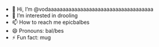 - 👋 Hi, I’m @vodaaaaaaaaaaaaaaaaaaaaaaaaaaaaaaaaaaaa
- 👀 I’m interested in drooling
- 📫 How to reach me epicbalbes
- 😄 Pronouns: bal/bes
- ⚡ Fun fact: mug

<!---
vodaaaaaaaaaaaaaaaaaaaaaaaaaaaaaaaaaaaa/vodaaaaaaaaaaaaaaaaaaaaaaaaaaaaaaaaaaaa is a ✨ special ✨ repository because its `README.md` (this file) appears on your GitHub profile.
You can click the Preview link to take a look at your changes.
--->
